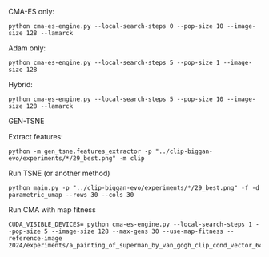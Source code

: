 CMA-ES only:
```
python cma-es-engine.py --local-search-steps 0 --pop-size 10 --image-size 128 --lamarck
```

Adam only:
```
python cma-es-engine.py --local-search-steps 5 --pop-size 1 --image-size 128
```

Hybrid:
```
python cma-es-engine.py --local-search-steps 5 --pop-size 10 --image-size 128 --lamarck
```


GEN-TSNE

Extract features:
```
python -m gen_tsne.features_extractor -p "../clip-biggan-evo/experiments/*/29_best.png" -m clip 
```

Run TSNE (or another method)
```
python main.py -p "../clip-biggan-evo/experiments/*/29_best.png" -f -d parametric_umap --rows 30 --cols 30
```


Run CMA with map fitness
```
CUDA_VISIBLE_DEVICES= python cma-es-engine.py --local-search-steps 1 --pop-size 5 --image-size 128 --max-gens 30 --use-map-fitness --reference-image 2024/experiments/a_painting_of_superman_by_van_gogh_clip_cond_vector_64_30_10_0.2_5_v129/29_best.png
```
